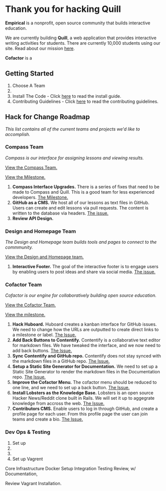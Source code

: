 # Thank you for hacking Quill

**Empirical** is a nonprofit, open source community that builds interactive education. 

We are currently building **Quill**, a web application that provides interactive writing activities for students. There are currently 10,000 students using our site. Read about our mission [here](http://www.quill.org/mission). 

**Cofactor** is a 


## Getting Started

1. Choose A Team
2. 
3. Install The Code - Click [here](https://github.com/empirical-org/Compass#building) to read the install guide. 
4. Contributing Guidelines - Click [here](https://github.com/empirical-org/Compass/blob/master/CONTRIBUTING.md) to read the contributing guidelines. 

## Hack for Change Roadmap
*This list contains all of the current teams and projects we'd like to accomplish.* 

### Compass Team
*Compass is our interface for assigning lessons and viewing results.*

[View the Compass Team.](http://www.empirical.org/cofactor/teams/compass) 

[View the Milestone.](https://github.com/empirical-org/Compass/issues?milestone=12&page=1&state=open)
1. **Compass Interface Upgrades.** There is a series of fixes that need to be made to Compass and Quill. This is a good team for less experienced developers. [The Milestone.](https://github.com/empirical-org/Compass/issues?milestone=12&page=1&state=open)
2. **GitHub as a CMS.** We host all of our lessons as text files in GitHub. Users can create and edit lessons via pull requests. The content is written to the database via headers. [The issue.](https://github.com/empirical-org/Compass/issues/230)
3. **Review API Design.**


### Design and Homepage Team
*The Design and Homepage team builds tools and pages to connect to the commmunity.*

[View the Design and Homepage team.](http://www.empirical.org/cofactor/teams/design-homepage) 
1. **Interactive Footer.** The goal of the interactive footer is to engage users by enabling users to post ideas and share via social media. [The issue.](https://github.com/empirical-org/Design-Homepage/issues/6)


### Cofactor Team
*Cofactor is our engine for collaboratively building open source education.*

[View the Cofactor Team.](http://www.empirical.org/cofactor/teams/cofactor)

[View the milestone.](https://github.com/empirical-org/Cofactor/issues?milestone=1&state=open)

1. **Hack Huboard.** Huboard creates a kanban interface for GitHub issues. We need to change how the URLs are outputted to create direct links to a milestone or label. [The Issue.](https://github.com/empirical-org/CoFactor/issues/22)
2. **Add Back Buttons to Contentify.** Contentify is a collaborative text editor for markdown files. We have tweaked the interface, and we now need to add back buttons. [The Issue.](https://github.com/empirical-org/CoFactor/issues/19)
3. **Sync Contentify and GitHub repo.** Contentify does not stay synced with the markdown files in a GitHub repo. [The Issue.](https://github.com/empirical-org/CoFactor/issues/23)
3. **Setup a Static Site Generator for Documentation.** We need to set up a Static Site Generator to render the markdown files in the Documentation repo. [The Issue.](https://github.com/empirical-org/CoFactor/issues/24)
4. **Improve the Cofactor Menu.** The cofactor menu should be reduced to one line, and we need to set up a back button. [The Issue.](https://github.com/empirical-org/CoFactor/issues/17) 
5. **Install Lobsters as the Knowledge Base.** Lobsters is an open source Hacker News/Reddit clone built in Rails. We will set it up to aggegrate knowledge from accross the web. [The Issue.](https://github.com/empirical-org/CoFactor/issues/18)
6. **Contributors CMS.** Enable users to log in through GitHub, and create a profile page for each user. From this profile page the user can join teams and create a bio. [The Issue.](https://github.com/empirical-org/CoFactor/issues/25) 

### Dev Ops & Testing

1. Set up 
2. 
3. 
4. Set up Vagrent

Core Infrastructure
Docker Setup
Integration Testing Review, w/ Documentation, 

Review Vagrant Installation.  